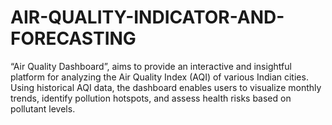 # AIR-QUALITY-INDICATOR-AND-FORECASTING
“Air Quality Dashboard”, aims to provide an interactive and insightful platform for analyzing the Air Quality Index (AQI) of various Indian cities. Using historical AQI data, the dashboard enables users to visualize monthly trends, identify pollution hotspots, and assess health risks based on pollutant levels.
